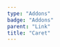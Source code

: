```yaml
---
type: "Addons"
badge: "Addons"
parent: "Link"
title: "Caret"
---
```


<demo>
  <demovanilla src="vanilla/addons/link/caret">
  </demovanilla>
</demo>
